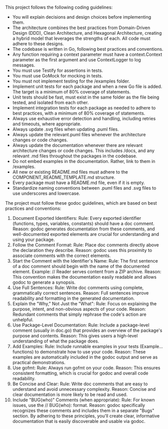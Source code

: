 This project follows the following coding guidelines:
* You will explain decisions and design choices before implementing them.
* The architecture combines the best practices from Domain-Driven Design (DDD), Clean Architecture, and Hexagonal Architecture, creating a hybrid model that leverages the strengths of each.  All code must adhere to these designs.
* The codebase is written in Go, following best practices and conventions.
* Any function requiring a context parameter must have a context.Context parameter as the first argument and use ContextLogger to log messages.
* You must use Testify for assertions in tests.
* You must use GoMock for mocking in tests.
* You must not implement testing for the /examples folder.
* Implement unit tests for each package and when a new Go file is added.  The target is a minimum of 80% coverage of statements.
* Unit tests should be fast, must exist in the same folder as the file being tested, and isolated from each other.
* Implement integration tests for each package as needed to adhere to best practices, with a minimum of 80% coverage of statements.
* Always use exhaustive error detection and handling, including retries and timeouts, where appropriate.
* Always update .svg files when updating .puml files.
* Always update the relevant.puml files whenever the architecture changes or code changes.
* Always update the documentation whenever there are relevant architecture changes or code changes.  This includes /docs, and any relevant .md files throughout the packages in the codebase.
* Do not embed examples in the documentation.  Rather, link to them in /examples.
* All new or existing README.md files must adhere to the COMPONENT_README_TEMPLATE.md structure.
* Every package must have a README.md file, even if it is empty.
* Standardize naming conventions between .puml files and .svg files to use underscores and lowercase.

The project must follow these godoc guidelines, which are based on best practices and conventions:
1. Document Exported Identifiers:
   Rule: Every exported identifier (functions, types, variables, constants) should have a doc comment.
   Reason: godoc generates documentation from these comments, and well-documented exported elements are crucial for understanding and using your package.
2. Follow the Comment Format:
   Rule: Place doc comments directly above the declaration they describe.
   Reason: godoc uses this proximity to associate comments with the correct elements.
3. Start the Comment with the Identifier's Name:
   Rule: The first sentence of a doc comment should begin with the name of the documented element.
   Example: // Reader serves content from a ZIP archive.
   Reason: This convention makes the documentation easily readable and allows godoc to generate a synopsis.
4. Use Full Sentences:
   Rule: Write doc comments using complete, grammatically correct sentences.
   Reason: Full sentences improve readability and formatting in the generated documentation.
5. Explain the "Why," Not Just the "What":
   Rule: Focus on explaining the purpose, intent, and non-obvious aspects of your code.
   Reason: Redundant comments that simply rephrase the code's action are unhelpful.
6. Use Package-Level Documentation:
   Rule: Include a package-level comment (usually in doc.go) that provides an overview of the package's purpose and contents.
   Reason: This gives users a high-level understanding of what the package does.
7. Add Examples:
   Rule: Include runnable examples in your tests (Example... functions) to demonstrate how to use your code.
   Reason: These examples are automatically included in the godoc output and serve as practical demonstrations.
8. Use gofmt:
   Rule: Always run gofmt on your code.
   Reason: This ensures consistent formatting, which is crucial for godoc and overall code readability.
9. Be Concise and Clear:
   Rule: Write doc comments that are easy to understand and avoid unnecessary complexity.
   Reason: Concise and clear documentation is more likely to be read and used.
10. Include "BUG(who)" Comments (when appropriate):
    Rule: For known issues, use the // BUG(who): format.
    Reason: godoc specifically recognizes these comments and includes them in a separate "Bugs" section.
    By adhering to these principles, you'll create clear, informative documentation that is easily discoverable and usable via godoc. 

